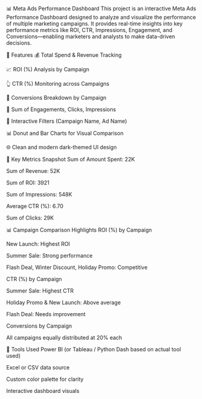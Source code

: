 📊 Meta Ads Performance Dashboard
This project is an interactive Meta Ads Performance Dashboard designed to analyze and visualize the performance of multiple marketing campaigns. It provides real-time insights into key performance metrics like ROI, CTR, Impressions, Engagement, and Conversions—enabling marketers and analysts to make data-driven decisions.

🚀 Features
💰 Total Spend & Revenue Tracking

📈 ROI (%) Analysis by Campaign

👆 CTR (%) Monitoring across Campaigns

🎯 Conversions Breakdown by Campaign

🧮 Sum of Engagements, Clicks, Impressions

🧠 Interactive Filters (Campaign Name, Ad Name)

📊 Donut and Bar Charts for Visual Comparison

🌐 Clean and modern dark-themed UI design

📌 Key Metrics Snapshot
Sum of Amount Spent: 22K

Sum of Revenue: 52K

Sum of ROI: 3921

Sum of Impressions: 548K

Average CTR (%): 6.70

Sum of Clicks: 29K

📊 Campaign Comparison Highlights
ROI (%) by Campaign

New Launch: Highest ROI

Summer Sale: Strong performance

Flash Deal, Winter Discount, Holiday Promo: Competitive

CTR (%) by Campaign

Summer Sale: Highest CTR

Holiday Promo & New Launch: Above average

Flash Deal: Needs improvement

Conversions by Campaign

All campaigns equally distributed at 20% each

🧰 Tools Used
Power BI (or Tableau / Python Dash based on actual tool used)

Excel or CSV data source

Custom color palette for clarity

Interactive dashboard visuals
